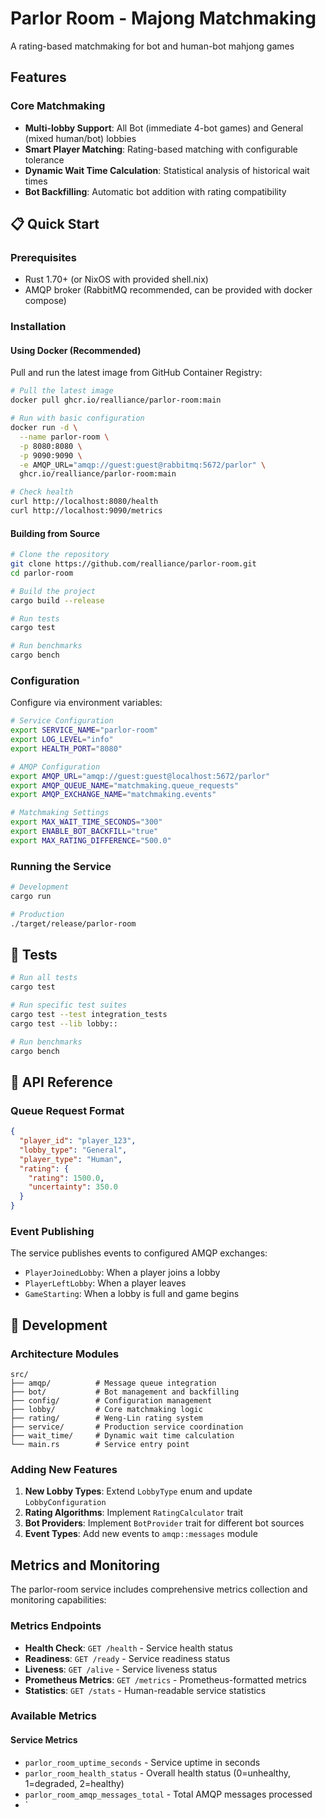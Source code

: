 # Parlor Room - Majong Matchmaking

A rating-based matchmaking for bot and human-bot mahjong games

## Features

### Core Matchmaking

- **Multi-lobby Support**: All Bot (immediate 4-bot games) and General (mixed human/bot) lobbies
- **Smart Player Matching**: Rating-based matching with configurable tolerance
- **Dynamic Wait Time Calculation**: Statistical analysis of historical wait times
- **Bot Backfilling**: Automatic bot addition with rating compatibility

## 📋 Quick Start

### Prerequisites

- Rust 1.70+ (or NixOS with provided shell.nix)
- AMQP broker (RabbitMQ recommended, can be provided with docker compose)

### Installation

#### Using Docker (Recommended)

Pull and run the latest image from GitHub Container Registry:

```bash
# Pull the latest image
docker pull ghcr.io/realliance/parlor-room:main

# Run with basic configuration
docker run -d \
  --name parlor-room \
  -p 8080:8080 \
  -p 9090:9090 \
  -e AMQP_URL="amqp://guest:guest@rabbitmq:5672/parlor" \
  ghcr.io/realliance/parlor-room:main

# Check health
curl http://localhost:8080/health
curl http://localhost:9090/metrics
```

#### Building from Source

```bash
# Clone the repository
git clone https://github.com/realliance/parlor-room.git
cd parlor-room

# Build the project
cargo build --release

# Run tests
cargo test

# Run benchmarks
cargo bench
```

### Configuration

Configure via environment variables:

```bash
# Service Configuration
export SERVICE_NAME="parlor-room"
export LOG_LEVEL="info"
export HEALTH_PORT="8080"

# AMQP Configuration
export AMQP_URL="amqp://guest:guest@localhost:5672/parlor"
export AMQP_QUEUE_NAME="matchmaking.queue_requests"
export AMQP_EXCHANGE_NAME="matchmaking.events"

# Matchmaking Settings
export MAX_WAIT_TIME_SECONDS="300"
export ENABLE_BOT_BACKFILL="true"
export MAX_RATING_DIFFERENCE="500.0"
```

### Running the Service

```bash
# Development
cargo run

# Production
./target/release/parlor-room
```

## 🧪 Tests

```bash
# Run all tests
cargo test

# Run specific test suites
cargo test --test integration_tests
cargo test --lib lobby::

# Run benchmarks
cargo bench
```

## 🔧 API Reference

### Queue Request Format

```json
{
  "player_id": "player_123",
  "lobby_type": "General",
  "player_type": "Human",
  "rating": {
    "rating": 1500.0,
    "uncertainty": 350.0
  }
}
```

### Event Publishing

The service publishes events to configured AMQP exchanges:

- `PlayerJoinedLobby`: When a player joins a lobby
- `PlayerLeftLobby`: When a player leaves
- `GameStarting`: When a lobby is full and game begins

## 🧩 Development

### Architecture Modules

```
src/
├── amqp/          # Message queue integration
├── bot/           # Bot management and backfilling
├── config/        # Configuration management
├── lobby/         # Core matchmaking logic
├── rating/        # Weng-Lin rating system
├── service/       # Production service coordination
├── wait_time/     # Dynamic wait time calculation
└── main.rs        # Service entry point
```

### Adding New Features

1. **New Lobby Types**: Extend `LobbyType` enum and update `LobbyConfiguration`
2. **Rating Algorithms**: Implement `RatingCalculator` trait
3. **Bot Providers**: Implement `BotProvider` trait for different bot sources
4. **Event Types**: Add new events to `amqp::messages` module

## Metrics and Monitoring

The parlor-room service includes comprehensive metrics collection and monitoring capabilities:

### Metrics Endpoints

- **Health Check**: `GET /health` - Service health status
- **Readiness**: `GET /ready` - Service readiness status
- **Liveness**: `GET /alive` - Service liveness status
- **Prometheus Metrics**: `GET /metrics` - Prometheus-formatted metrics
- **Statistics**: `GET /stats` - Human-readable service statistics

### Available Metrics

#### Service Metrics

- `parlor_room_uptime_seconds` - Service uptime in seconds
- `parlor_room_health_status` - Overall health status (0=unhealthy, 1=degraded, 2=healthy)
- `parlor_room_amqp_messages_total` - Total AMQP messages processed
- `
